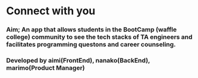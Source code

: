 # Connect with you

### Aim; An app that allows students in the BootCamp (waffle college) community to see the tech stacks of TA engineers and facilitates programming questons and career counseling.

### Developed by aimi(FrontEnd), nanako(BackEnd), marimo(Product Manager)
